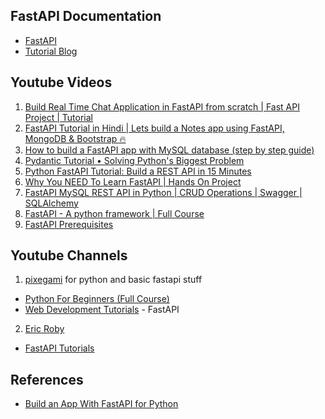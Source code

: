 ## FastAPI Documentation
- [FastAPI](https://fastapi.tiangolo.com/)
- [Tutorial Blog](https://www.fastapitutorial.com/blogs/)

## Youtube Videos

1. [Build Real Time Chat Application in FastAPI from scratch | Fast API Project | Tutorial](https://www.youtube.com/watch?v=8gx3wrGi7_U)
2. [FastAPI Tutorial in Hindi | Lets build a Notes app using FastAPI, MongoDB & Bootstrap 🔥](https://www.youtube.com/watch?v=52c7Kxp_14E)
3. [How to build a FastAPI app with MySQL database (step by step guide)](https://www.youtube.com/watch?v=zzOwU41UjTM)
4. [Pydantic Tutorial • Solving Python's Biggest Problem](https://www.youtube.com/watch?v=XIdQ6gO3Anc)
5. [Python FastAPI Tutorial: Build a REST API in 15 Minutes](https://www.youtube.com/watch?v=iWS9ogMPOI0)
6. [Why You NEED To Learn FastAPI | Hands On Project](https://www.youtube.com/watch?v=cbASjoZZGIw)
7. [FastAPI MySQL REST API in Python | CRUD Operations | Swagger | SQLAlchemy](https://youtu.be/4Zy90rd0bkU?si=N0OcHAhD34eBF1V5)
8. [FastAPI - A python framework | Full Course](https://youtu.be/7t2alSnE2-I?si=PkcUblILkMUwsFqw)
9. [FastAPI Prerequisites](https://www.youtube.com/playlist?list=PLHzE1YRqw8tefGsrAOmoz8tW51zFkRJvf)


## Youtube Channels

1. [pixegami](https://www.youtube.com/@pixegami/videos) for python and basic fastapi stuff
- [Python For Beginners (Full Course)](https://www.youtube.com/playlist?list=PLZJBfja3V3Rsbiz84Z63IXnTQZH_Rnfuo)
- [Web Development Tutorials](https://www.youtube.com/playlist?list=PLZJBfja3V3RuH2VRbRh9F0mB9hfdzkUKk) - FastAPI

2. [Eric Roby](https://www.youtube.com/@codingwithroby)
- [FastAPI Tutorials](https://www.youtube.com/playlist?list=PLK8U0kF0E_D6l19LhOGWhVZ3sQ6ujJKq_)

## References

- [Build an App With FastAPI for Python](https://kinsta.com/blog/fastapi/#building-your-app-with-fastapi)

